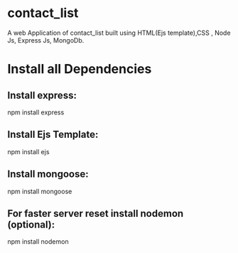 # contact_list
A web Application of contact_list built using HTML(Ejs template),CSS , Node Js, Express Js, MongoDb.

# Install all Dependencies
## Install express:
npm install express
## Install Ejs Template:
npm install ejs
## Install mongoose:
npm install mongoose

## For faster server reset install nodemon (optional):
npm install nodemon
